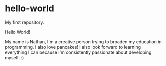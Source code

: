 # hello-world
My first repository.

Hello World!

My name is Nathan, I'm a creative person trying to broaden my education in programming. I also love pancakes!
I also look forward to learning everything I can because I'm consistently passionate about developing myself. :)
